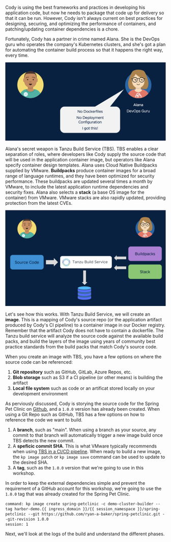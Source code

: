 Cody is using the best frameworks and practices in developing his application code, but now he needs to package that code up for delivery so that it can be run.  However, Cody isn't always current on best practices for designing, securing, and optimizing the performance of containers, and patching/updating container dependencies is a chore.

Fortunately, Cody has a partner in crime named Alana. She is the DevOps guru who operates the company's Kubernetes clusters, and she's got a plan for automating the container build process so that it happens the right way, every time.

![Alana Partner](images/alana-partner.png)

Alana's secret weapon is Tanzu Build Service (TBS). TBS enables a clear separation of roles, where developers like Cody supply the source code that will be used in the application container image, but operators like Alana specify container design templates. Alana uses Cloud Native Buildpacks supplied by VMware. **Buildpacks** produce container images for a broad range of language runtimes, and they have been optimized for security performance. These buildpacks are updated several times a month by VMware, to include the latest application runtime dependencies and security fixes. Alana also selects a **stack** (a base OS image for the container) from VMware. VMware stacks are also rapidly updated, providing protection from the latest CVEs.

![Tanzu Build Service](images/tanzu-build-service.png)

Let's see how this works. With Tanzu Build Service, we will create an **image**. This is a mapping of Cody's source repo (or the application artifact produced by Cody's CI pipeline) to a container image in our Docker registry. Remember that the artifact Cody does not have to contain a dockerfile.  The Tanzu build service will analyze the source code against the available build packs, and build the layers of the image using years of community best practice standards from the build packs that match Cody's source code.

When you create an image with TBS, you have a few options on where the source code can be referenced:

1.  **Git repository** such as GitHub, GitLab, Azure Repos, etc.
1.  **Blob storage** such as S3 if a CI pipeline (or other means) is building the artifact
1.  **Local file system** such as code or an artificat stored locally on your development environment

As perviously discussed, Cody is storying the source code for the Spring Pet Clinic on [Github](https://github.com/ryan-a-baker/spring-petclinic/tree/1.0.), and a `1.0.0` version has already been created.  When using a Git Repo such as GitHub, TBS has a few options on how to reference the code we want to build.

1.  A **branch**, such as "main".  When using a branch as your source, any commit to that branch will automatically trigger a new image build once TBS detects the new commit.
2.  A **speficic commit SHA**.  This is what VMware typically recommends when using [TBS in a CI/CD pipeline](https://docs.pivotal.io/build-service/1-2/tbs-in-ci.html).  When ready to build a new image, the `kp image patch` or `kp image save` command can be used to update to the desired SHA.
3.  A **tag**, such as the `1.0.0` version that we're going to use in this workshop.

In order to keep the external dependencies simple and prevent the requirement of a GitHub account for this workshop, we're going to use the `1.0.0` tag that was already created for the Spring Pet Clinic.  

```terminal:execute
command: kp image create spring-petclinic -c demo-cluster-builder --tag harbor-demo.{{ ingress_domain }}/{{ session_namespace }}/spring-petclinic --git https://github.com/ryan-a-baker/spring-petclinic.git --git-revision 1.0.0
session: 1
```

Next, we'll look at the logs of the build and understand the different phases.